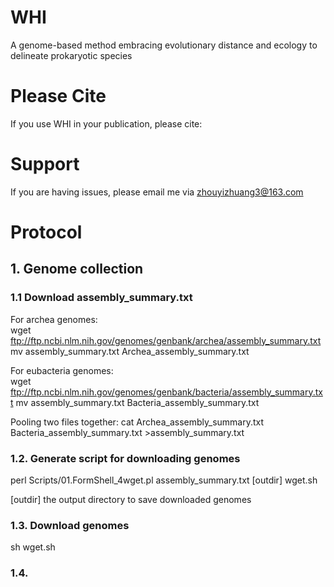 # WHI
A genome-based method embracing evolutionary distance and ecology to delineate prokaryotic species

# Please Cite
If you use WHI in your publication, please cite:

# Support
If you are having issues, please email me via zhouyizhuang3@163.com

# Protocol
## 1. Genome collection
### 1.1 Download assembly_summary.txt
For archea genomes:  
wget ftp://ftp.ncbi.nlm.nih.gov/genomes/genbank/archea/assembly_summary.txt  
mv assembly_summary.txt Archea_assembly_summary.txt  

For eubacteria genomes:  
wget ftp://ftp.ncbi.nlm.nih.gov/genomes/genbank/bacteria/assembly_summary.txt
mv assembly_summary.txt Bacteria_assembly_summary.txt

Pooling two files together:
cat Archea_assembly_summary.txt Bacteria_assembly_summary.txt >assembly_summary.txt

### 1.2. Generate script for downloading genomes
perl Scripts/01.FormShell_4wget.pl assembly_summary.txt [outdir] wget.sh

[outdir] the output directory to save downloaded genomes

### 1.3. Download genomes
sh wget.sh

### 1.4. 
